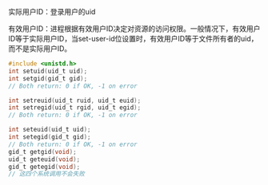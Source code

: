 实际用户ID：登录用户的uid

有效用户ID：进程根据有效用户ID决定对资源的访问权限。一般情况下，有效用户ID等于实际用户ID，当set-user-id位设置时，有效用户ID等于文件所有者的uid，而不是实际用户ID。

```c
#include <unistd.h>
int setuid(uid_t uid);
int setgid(gid_t gid);
// Both return: 0 if OK, -1 on error

int setreuid(uid_t ruid, uid_t euid);
int setregid(uid_t rgid, uid_t egid);
// Both return: 0 if OK, -1 on error

int seteuid(uid_t uid);
int setegid(gid_t gid);
// Both return: 0 if OK, -1 on error                                                                                                                                                             uid_t getuid(void);
gid_t getgid(void);
uid_t geteuid(void);
gid_t getegid(void);
// 这四个系统调用不会失败
```

